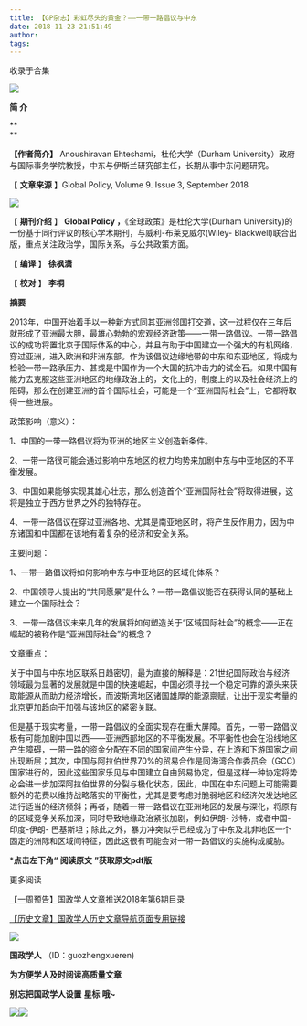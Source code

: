 ```yaml
---
title: 【GP杂志】彩虹尽头的黄金？——一带一路倡议与中东
date: 2018-11-23 21:51:49
author: 
tags: 
---
```



收录于合集

![](/images/3499/2.gif)

  

**简 介**

 **  
**

 **【作者简介】** Anoushiravan Ehteshami，杜伦大学（Durham
University）政府与国际事务学院教授，中东与伊斯兰研究部主任，长期从事中东问题研究。

【 **文章来源** 】Global Policy, Volume 9. Issue 3, September 2018

![](/images/3499/3.png)

  

【 **期刊介绍** 】 **Global Policy ，**《全球政策》是杜伦大学(Durham
University)的一份基于同行评议的核心学术期刊，与威利-布莱克威尔(Wiley-
Blackwell)联合出版，重点关注政治学，国际关系，与公共政策方面。

【 **编译** 】 **徐枫潇**

【 **校对** 】 **李桐**

  

 **摘要**

  

2013年，中国开始着手以一种新方式同其亚洲邻国打交道，这一过程仅在三年后就形成了亚洲最大胆，最雄心勃勃的宏观经济政策——一带一路倡议。一带一路倡议的成功将置北京于国际体系的中心，并且有助于中国建立一个强大的有机网络，穿过亚洲，进入欧洲和非洲东部。作为该倡议边缘地带的中东和东亚地区，将成为检验一带一路承压力、甚或是中国作为一个大国的抗冲击力的试金石。如果中国有能力去克服这些亚洲地区的地缘政治上的，文化上的，制度上的以及社会经济上的阻碍，那么在创建亚洲的首个国际社会，可能是一个“亚洲国际社会”上，它都将取得一些进展。

  
  
政策影响（意义）：

  

1、中国的一带一路倡议将为亚洲的地区主义创造新条件。

2、一带一路很可能会通过影响中东地区的权力均势来加剧中东与中亚地区的不平衡发展。

3、中国如果能够实现其雄心壮志，那么创造首个“亚洲国际社会”将取得进展，这将是独立于西方世界之外的独特存在。

4、一带一路倡议在穿过亚洲各地、尤其是南亚地区时，将产生反作用力，因为中东诸国和中国都在该地有着复杂的经济和安全关系。

主要问题：

  

1、一带一路倡议将如何影响中东与中亚地区的区域化体系？

2、中国领导人提出的“共同愿景”是什么？一带一路倡议能否在获得认同的基础上建立一个国际社会？

3、一带一路倡议未来几年的发展将如何塑造关于“区域国际社会”的概念——正在崛起的被称作是“亚洲国际社会”的概念？

  

文章重点：

  

  

关于中国与中东地区联系日趋密切，最为直接的解释是：21世纪国际政治与经济领域最为显著的发展就是中国的快速崛起，中国必须寻找一个稳定可靠的源头来获取能源从而助力经济增长，而波斯湾地区诸国雄厚的能源禀赋，让出于现实考量的北京更加趋向于加强与该地区的紧密关联。

  

但是基于现实考量，一带一路倡议的全面实现存在重大屏障。首先，一带一路倡议极有可能加剧中国以西——亚洲西部地区的不平衡发展。不平衡性也会在沿线地区产生障碍，一带一路的资金分配在不同的国家间产生分异，在上游和下游国家之间出现断层；其次，中国与阿拉伯世界70%的贸易合作是同海湾合作委员会（GCC）国家进行的，因此这些国家乐见与中国建立自由贸易协定，但是这样一种协定将势必会进一步加深阿拉伯世界的分裂与极化状态，因此，中国在中东问题上可能需要额外的花费以维持战略落实的平衡性，尤其是要考虑对脆弱地区和经济欠发达地区进行适当的经济倾斜；再者，随着一带一路倡议在亚洲地区的发展与深化，将原有的区域竞争关系加深，同时导致地缘政治紧张加剧，例如伊朗-
沙特，或者中国-印度-伊朗-
巴基斯坦；除此之外，暴力冲突似乎已经成为了中东及北非地区一个固定的洲际和区域间特征，因此这很有可能会对一带一路倡议的实施构成威胁。

  

 ***点击左下角“** **阅读原文** **”获取原文pdf版**

  

更多阅读

[【一周预告】国政学人文章推送2018年第6期目录](http://mp.weixin.qq.com/s?__biz=MzI3MTYzMzE5Mw==&mid=2247487809&idx=1&sn=4437e6a71e49e302f0a35c6bd87f9a34&chksm=eb3f8f07dc480611eaf9af03a9945fadf78edac610c24ff2a4ecace810539c6a55372dcb4dcf&scene=21#wechat_redirect)  

[【历史文章】国政学人历史文章导航页面专用链接](http://mp.weixin.qq.com/s?__biz=MzI3MTYzMzE5Mw==&mid=2247487647&idx=4&sn=713bf729dca089516e8f304f88955380&chksm=eb3f8ed9dc4807cf89f3e211dd726289dd92edc62a6a8e19953bf2b366bbeffb59d285e95119&scene=21#wechat_redirect)  

  

![](/images/3499/4.jpeg)

  

 **国政学人** （ID：guozhengxueren)

  

 **为方便学人及时阅读高质量文章**

 **别忘把国政学人设置** **星标** **哦~**

![](/images/3499/5.gif)![](/images/3499/6.gif)

  

